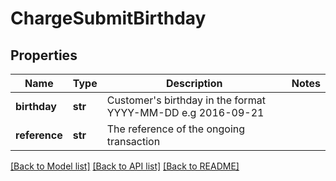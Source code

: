 # ChargeSubmitBirthday


## Properties
Name | Type | Description | Notes
------------ | ------------- | ------------- | -------------
**birthday** | **str** | Customer&#39;s birthday in the format YYYY-MM-DD e.g 2016-09-21 | 
**reference** | **str** | The reference of the ongoing transaction | 

[[Back to Model list]](../README.md#documentation-for-models) [[Back to API list]](../README.md#documentation-for-api-endpoints) [[Back to README]](../README.md)


